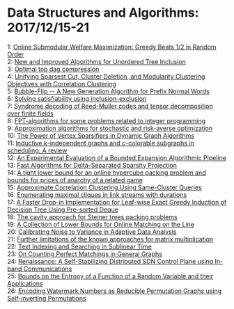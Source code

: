 # Data Structures and Algorithms: 2017/12/15-21  
1: [Online Submodular Welfare Maximization: Greedy Beats 1/2 in Random Order](https://doi.org/10.48550/arXiv.1712.05450)  
2: [New and Improved Algorithms for Unordered Tree Inclusion](https://doi.org/10.48550/arXiv.1712.05517)  
3: [Optimal top dag compression](https://doi.org/10.48550/arXiv.1712.05822)  
4: [Unifying Sparsest Cut, Cluster Deletion, and Modularity Clustering  Objectives with Correlation Clustering](https://doi.org/10.48550/arXiv.1712.05825)  
5: [Bubble-Flip -- A New Generation Algorithm for Prefix Normal Words](https://doi.org/10.48550/arXiv.1712.05876)  
6: [Solving satisfiability using inclusion-exclusion](https://doi.org/10.48550/arXiv.1712.06587)  
7: [Syndrome decoding of Reed-Muller codes and tensor decomposition over  finite fields](https://doi.org/10.48550/arXiv.1712.06039)  
8: [FPT-algorithms for some problems related to integer programming](https://doi.org/10.48550/arXiv.1712.06309)  
9: [Approximation algorithms for stochastic and risk-averse optimization](https://doi.org/10.48550/arXiv.1712.06996)  
10: [The Power of Vertex Sparsifiers in Dynamic Graph Algorithms](https://doi.org/10.48550/arXiv.1712.06473)  
11: [Inductive $k$-independent graphs and $c$-colorable subgraphs in  scheduling: A review](https://doi.org/10.48550/arXiv.1712.06481)  
12: [An Experimental Evaluation of a Bounded Expansion Algorithmic Pipeline](https://doi.org/10.48550/arXiv.1712.06690)  
13: [Fast Algorithms for Delta-Separated Sparsity Projection](https://doi.org/10.48550/arXiv.1712.06706)  
14: [A tight lower bound for an online hypercube packing problem and bounds  for prices of anarchy of a related game](https://doi.org/10.48550/arXiv.1712.06763)  
15: [Approximate Correlation Clustering Using Same-Cluster Queries](https://doi.org/10.48550/arXiv.1712.06865)  
16: [Enumerating maximal cliques in link streams with durations](https://doi.org/10.48550/arXiv.1712.06970)  
17: [A Faster Drop-in Implementation for Leaf-wise Exact Greedy Induction of  Decision Tree Using Pre-sorted Deque](https://doi.org/10.48550/arXiv.1712.06989)  
18: [The cavity approach for Steiner trees packing problems](https://doi.org/10.48550/arXiv.1712.07041)  
19: [A Collection of Lower Bounds for Online Matching on the Line](https://doi.org/10.48550/arXiv.1712.07099)  
20: [Calibrating Noise to Variance in Adaptive Data Analysis](https://doi.org/10.48550/arXiv.1712.07196)  
21: [Further limitations of the known approaches for matrix multiplication](https://doi.org/10.48550/arXiv.1712.07246)  
22: [Text Indexing and Searching in Sublinear Time](https://doi.org/10.48550/arXiv.1712.07431)  
23: [On Counting Perfect Matchings in General Graphs](https://doi.org/10.48550/arXiv.1712.07504)  
24: [Renaissance: A Self-Stabilizing Distributed SDN Control Plane using  In-band Communications](https://doi.org/10.48550/arXiv.1712.07697)  
25: [Bounds on the Entropy of a Function of a Random Variable and their  Applications](https://doi.org/10.48550/arXiv.1712.07906)  
26: [Encoding Watermark Numbers as Reducible Permutation Graphs using  Self-inverting Permutations](https://doi.org/10.48550/arXiv.1712.08482)  